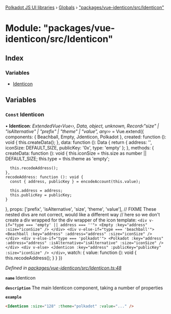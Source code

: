 [Polkadot JS UI libraries](../README.md) › [Globals](../globals.md) › ["packages/vue-identicon/src/Identicon"](_packages_vue_identicon_src_identicon_.md)

# Module: "packages/vue-identicon/src/Identicon"

## Index

### Variables

* [Identicon](_packages_vue_identicon_src_identicon_.md#const-identicon)

## Variables

### `Const` Identicon

• **Identicon**: *ExtendedVue‹Vue‹›, Data, object, unknown, Record‹"size" | "isAlternative" | "prefix" | "theme" | "value", any››* = Vue.extend({
  components: {
    Beachball,
    Empty,
    Jdenticon,
    Polkadot
  },
  created: function (): void {
    this.createData();
  },
  data: function (): Data {
    return {
      address: '',
      iconSize: DEFAULT_SIZE,
      publicKey: '0x',
      type: 'empty'
    };
  },
  methods: {
    createData: function (): void {
      this.iconSize = this.size as number || DEFAULT_SIZE;
      this.type = this.theme as 'empty';

      this.recodeAddress();
    },
    recodeAddress: function (): void {
      const { address, publicKey } = encodeAccount(this.value);

      this.address = address;
      this.publicKey = publicKey;
    }
  },
  props: ['prefix', 'isAlternative', 'size', 'theme', 'value'],
  // FIXME These nested divs are not correct, would like a different way
  // here so we don't create a div wrapped for the div wrapper of the icon
  template: `
    <div v-if="type === 'empty' || address === ''">
      <Empty :key="address" :size="iconSize" />
    </div>
    <div v-else-if="type === 'beachball'">
      <Beachball :key="address" :address="address" :size="iconSize" />
    </div>
    <div v-else-if="type === 'polkadot'">
      <Polkadot :key="address" :address="address" :isAlternative="isAlternative" :size="iconSize" />
    </div>
    <div v-else>
      <Jdenticon :key="address" :publicKey="publicKey" :size="iconSize" />
    </div>
  `,
  watch: {
    value: function (): void {
      this.recodeAddress();
    }
  }
})

*Defined in [packages/vue-identicon/src/Identicon.ts:48](https://github.com/polkadot-js/ui/blob/0b63b9ea/packages/vue-identicon/src/Identicon.ts#L48)*

**`name`** Identicon

**`description`** The main Identicon component, taking a number of properties

**`example`** 
```html
<Identicon :size="128" :theme="polkadot" :value="..." />
```

